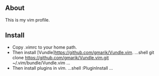 ## About
This is my vim profile.

## Install
* Copy .vimrc to your home path.
* Then install [Vundle]https://github.com/gmarik/Vundle.vim.
...shell
 git clone https://github.com/gmarik/Vundle.vim.git ~/.vim/bundle/Vundle.vim
...
* Then install plugins in vim.
...shell
:PluginInstall
...

